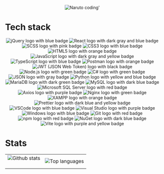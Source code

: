<p align="center">
<img src="https://imgcdn.stablediffusionweb.com/2024/11/8/34861614-8a11-4464-966b-9162cc23effb.jpg" alt="Naruto coding'" />
</p>

# Tech stack

<div align="center">
<!-- ## Development tools -->
<!-- ### Frontend -->
<img src="https://img.shields.io/badge/jQuery-0769AD?style=for-the-badge&logo=jquery&logoColor=white" alt="jQuery logo with blue badge">
<img src="https://img.shields.io/badge/React-20232A?style=for-the-badge&logo=react&logoColor=61DAFB" alt="React logo with dark gray and blue badge">
<img src="https://img.shields.io/badge/Scss-CC6699?style=for-the-badge&logo=sass&logoColor=white" alt="SCSS logo with pink badge">
<img src="https://img.shields.io/badge/CSS3-1572B6?style=for-the-badge&logo=css3&logoColor=white" alt="CSS3 logo with blue badge">
<img src="https://img.shields.io/badge/HTML5-E34F26?style=for-the-badge&logo=html5&logoColor=white" alt="HTML5 logo with orange badge">
<img src="https://img.shields.io/badge/JavaScript-323330?style=for-the-badge&logo=javascript&logoColor=F7DF1E" alt="JavaScript logo with dark gray and yellow badge">
<img src="https://img.shields.io/badge/TypeScript-007ACC?style=for-the-badge&logo=typescript&logoColor=white" alt="TypeScript logo with blue badge">
<!-- ### Backend -->
<img src="https://img.shields.io/badge/Postman-FF6C37?style=for-the-badge&logo=Postman&logoColor=white" alt="Postman logo with orange badge">
<img src="https://img.shields.io/badge/JWT-000000?style=for-the-badge&logo=JSON%20web%20tokens&logoColor=white" alt="JWT (JSON Web Token) logo with black badge">
<img src="https://img.shields.io/badge/Node%20js-339933?style=for-the-badge&logo=nodedotjs&logoColor=white" alt="Node.js logo with green badge">
<img src="https://img.shields.io/badge/C%23-239120?style=for-the-badge&logo=csharp&logoColor=white" alt="C# logo with green badge">
<img src="https://img.shields.io/badge/json-5E5C5C?style=for-the-badge&logo=json&logoColor=white" alt="JSON logo with gray badge">
<img src="https://img.shields.io/badge/Python-FFD43B?style=for-the-badge&logo=python&logoColor=blue" alt="Python logo with yellow and blue badge">
<!-- ### Databases -->
<img src="https://img.shields.io/badge/MariaDB-003545?style=for-the-badge&logo=mariadb&logoColor=white" alt="MariaDB logo with dark green badge">
<img src="https://img.shields.io/badge/MySQL-005C84?style=for-the-badge&logo=mysql&logoColor=white" alt="MySQL logo with dark blue badge">
<img src="https://img.shields.io/badge/Microsoft%20SQL%20Server-CC2927?style=for-the-badge&logo=microsoft%20sql%20server&logoColor=white" alt="Microsoft SQL Server logo with red badge">
<!-- ### Full-stack -->
<img src="https://img.shields.io/badge/axios-671ddf?&style=for-the-badge&logo=axios&logoColor=white" alt="Axios logo with purple badge">
<!-- ### Web servers -->
<img src="https://img.shields.io/badge/Nginx-009639?style=for-the-badge&logo=nginx&logoColor=white" alt="Nginx logo with green badge">
<img src="https://img.shields.io/badge/Xampp-F37623?style=for-the-badge&logo=xampp&logoColor=white" alt="XAMPP logo with orange badge">
<!-- ### Quality control -->
<img src="https://img.shields.io/badge/prettier-1A2C34?style=for-the-badge&logo=prettier&logoColor=F7BA3E" alt="Prettier logo with dark blue and yellow badge">
<!-- ### IDE -->
<img src="https://img.shields.io/badge/VSCode-0078D4?style=for-the-badge&logo=visual%20studio%20code&logoColor=white" alt="VSCode logo with blue badge">
<img src="https://img.shields.io/badge/Visual_Studio-5C2D91?style=for-the-badge&logo=visual%20studio&logoColor=white" alt="Visual Studio logo with purple badge">
<!-- ## OS -->
<img src="https://img.shields.io/badge/Windows-0078D6?style=for-the-badge&logo=windows&logoColor=white" alt="Windows logo with blue badge">
<!-- ## Other experience -->
<!-- ### DevOps & Cloud -->
<img src="https://img.shields.io/badge/GIT-E44C30?style=for-the-badge&logo=git&logoColor=white" alt="Git logo with red badge">
<!-- ### Build tools -->
<img src="https://img.shields.io/badge/npm-CB3837?style=for-the-badge&logo=npm&logoColor=white" alt="npm logo with red badge">
<img src="https://img.shields.io/badge/NuGet-004880?style=for-the-badge&logo=nuget&logoColor=white" alt="NuGet logo with dark blue badge">
<img src="https://img.shields.io/badge/Vite-B73BFE?style=for-the-badge&logo=vite&logoColor=FFD62E" alt="Vite logo with purple and yellow badge">
</div>

# Stats

<table align="center">
  <tr>
    <td style="border: none;">
      <img src="https://github-readme-stats.vercel.app/api?username=Robes13&show_icons=true&theme=tokyonight&custom_title=Github%20stats" alt="Github stats">
      <br>
      <br>
    </td>
    <td style="border: none;">
      <img src="https://github-readme-stats.vercel.app/api/top-langs/?username=Robes13&langs_count=8&theme=tokyonight" alt="Top languages">
    </td>
  </tr>
</table>

